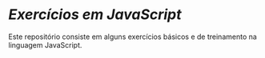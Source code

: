 # _Exercícios em JavaScript_

Este repositório consiste em alguns exercícios básicos e de treinamento na linguagem JavaScript.